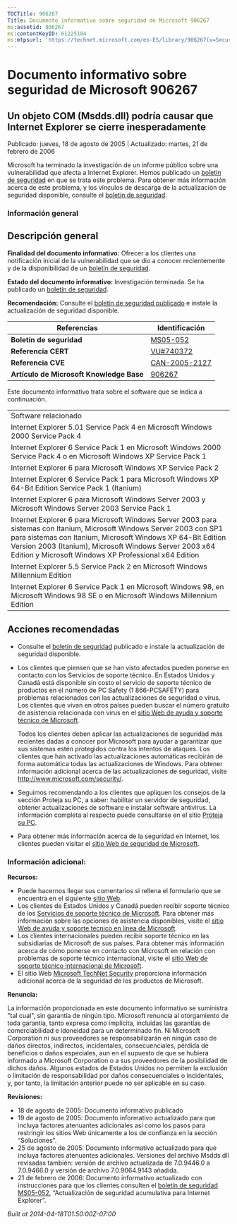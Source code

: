 ```yaml
---
TOCTitle: 906267
Title: Documento informativo sobre seguridad de Microsoft 906267
ms:assetid: 906267
ms:contentKeyID: 61225184
ms:mtpsurl: 'https://technet.microsoft.com/es-ES/library/906267(v=Security.10)'
---
```


Documento informativo sobre seguridad de Microsoft 906267
=========================================================

Un objeto COM (Msdds.dll) podría causar que Internet Explorer se cierre inesperadamente
---------------------------------------------------------------------------------------

Publicado: jueves, 18 de agosto de 2005 | Actualizado: martes, 21 de febrero de 2006

Microsoft ha terminado la investigación de un informe público sobre una vulnerabilidad que afecta a Internet Explorer. Hemos publicado un [boletín de seguridad](http://www.microsoft.com/spain/technet/seguridad/boletines/ms05-052-it.mspx) en que se trata este problema. Para obtener más información acerca de este problema, y los vínculos de descarga de la actualización de seguridad disponible, consulte el [boletín de seguridad](http://www.microsoft.com/spain/technet/seguridad/boletines/ms05-052-it.mspx).

### Información general

Descripción general
-------------------

**Finalidad del documento informativo:** Ofrecer a los clientes una notificación inicial de la vulnerabilidad que se dio a conocer recientemente y de la disponibilidad de un [boletín de seguridad](http://www.microsoft.com/spain/technet/seguridad/boletines/ms05-052-it.mspx).

**Estado del documento informativo:** Investigación terminada. Se ha publicado un [boletín de seguridad](http://www.microsoft.com/spain/technet/seguridad/boletines/ms05-052-it.mspx).

**Recomendación:** Consulte el [boletín de seguridad publicado](http://www.microsoft.com/spain/technet/seguridad/boletines/ms05-052-it.mspx) e instale la actualización de seguridad disponible.

| Referencias                              | Identificación                                                                          |
|------------------------------------------|-----------------------------------------------------------------------------------------|
| **Boletín de seguridad**                 | [MS05-052](http://www.microsoft.com/spain/technet/seguridad/boletines/ms05-052-it.mspx) |
| **Referencia CERT**                      | [VU\#740372](http://www.kb.cert.org/vuls/id/740372)                                     |
| **Referencia CVE**                       | [CAN-2005-2127](http://www.cve.mitre.org/cgi-bin/cvename.cgi?name=can-2005-2127)        |
| **Artículo de Microsoft Knowledge Base** | [906267](http://support.microsoft.com/kb/906267)                                        |

Este documento informativo trata sobre el software que se indica a continuación.

|                                                                                                                                                                                                                                                                                                          |
|----------------------------------------------------------------------------------------------------------------------------------------------------------------------------------------------------------------------------------------------------------------------------------------------------------|
| Software relacionado                                                                                                                                                                                                                                                                                     |
| Internet Explorer 5.01 Service Pack 4 en Microsoft Windows 2000 Service Pack 4                                                                                                                                                                                                                           |
| Internet Explorer 6 Service Pack 1 en Microsoft Windows 2000 Service Pack 4 o en Microsoft Windows XP Service Pack 1                                                                                                                                                                                     |
| Internet Explorer 6 para Microsoft Windows XP Service Pack 2                                                                                                                                                                                                                                             |
| Internet Explorer 6 Service Pack 1 para Microsoft Windows XP 64-Bit Edition Service Pack 1 (Itanium)                                                                                                                                                                                                     |
| Internet Explorer 6 para Microsoft Windows Server 2003 y Microsoft Windows Server 2003 Service Pack 1                                                                                                                                                                                                    |
| Internet Explorer 6 para Microsoft Windows Server 2003 para sistemas con Itanium, Microsoft Windows Server 2003 con SP1 para sistemas con Itanium, Microsoft Windows XP 64-Bit Edition Version 2003 (Itanium), Microsoft Windows Server 2003 x64 Edition y Microsoft Windows XP Professional x64 Edition |
| Internet Explorer 5.5 Service Pack 2 en Microsoft Windows Millennium Edition                                                                                                                                                                                                                             |
| Internet Explorer 6 Service Pack 1 en Microsoft Windows 98, en Microsoft Windows 98 SE o en Microsoft Windows Millennium Edition                                                                                                                                                                         |

Acciones recomendadas
---------------------

-   Consulte el [boletín de seguridad](http://www.microsoft.com/spain/technet/seguridad/boletines/ms05-052-it.mspx) publicado e instale la actualización de seguridad disponible.
-   Los clientes que piensen que se han visto afectados pueden ponerse en contacto con los Servicios de soporte técnico. En Estados Unidos y Canadá está disponible sin costo el servicio de soporte técnico de productos en el número de PC Safety (1 866-PCSAFETY) para problemas relacionados con las actualizaciones de seguridad o virus. Los clientes que vivan en otros países pueden buscar el número gratuito de asistencia relacionada con virus en el [sitio Web de ayuda y soporte técnico de Microsoft](http://support.microsoft.com/security/).

    Todos los clientes deben aplicar las actualizaciones de seguridad más recientes dadas a conocer por Microsoft para ayudar a garantizar que sus sistemas estén protegidos contra los intentos de ataques. Los clientes que han activado las actualizaciones automáticas recibirán de forma automática todas las actualizaciones de Windows. Para obtener información adicional acerca de las actualizaciones de seguridad, visite <http://www.microsoft.com/security/>.
-   Seguimos recomendando a los clientes que apliquen los consejos de la sección Proteja su PC, a saber: habilitar un servidor de seguridad, obtener actualizaciones de software e instalar software antivirus. La información completa al respecto puede consultarse en el sitio [Proteja su PC](http://www.microsoft.com/protect).
-   Para obtener más información acerca de la seguridad en Internet, los clientes pueden visitar el [sitio Web de seguridad de Microsoft](http://www.microsoft.com/security).

### Información adicional:

**Recursos:**

-   Puede hacernos llegar sus comentarios si rellena el formulario que se encuentra en el siguiente [sitio Web](https://support.microsoft.com/common/survey.aspx?scid=sw;en;1257&amp;showpage=1&amp;ws=technet&amp;sd=tech).
-   Los clientes de Estados Unidos y Canadá pueden recibir soporte técnico de los [Servicios de soporte técnico de Microsoft](http://go.microsoft.com/fwlink/?linkid=21131). Para obtener más información sobre las opciones de asistencia disponibles, visite el [sitio Web de ayuda y soporte técnico en línea de Microsoft](http://support.microsoft.com/).
-   Los clientes internacionales pueden recibir soporte técnico en las subsidiarias de Microsoft de sus países. Para obtener más información acerca de cómo ponerse en contacto con Microsoft en relación con problemas de soporte técnico internacional, visite el [sitio Web de soporte técnico internacional de Microsoft](http://go.microsoft.com/fwlink/?linkid=21155).
-   El sitio Web [Microsoft TechNet Security](http://go.microsoft.com/fwlink/?linkid=21132) proporciona información adicional acerca de la seguridad de los productos de Microsoft.

**Renuncia:**

La información proporcionada en este documento informativo se suministra "tal cual", sin garantía de ningún tipo. Microsoft renuncia al otorgamiento de toda garantía, tanto expresa como implícita, incluidas las garantías de comerciabilidad e idoneidad para un determinado fin. Ni Microsoft Corporation ni sus proveedores se responsabilizarán en ningún caso de daños directos, indirectos, incidentales, consecuenciales, pérdida de beneficios o daños especiales, aun en el supuesto de que se hubiera informado a Microsoft Corporation o a sus proveedores de la posibilidad de dichos daños. Algunos estados de Estados Unidos no permiten la exclusión o limitación de responsabilidad por daños consecuenciales o incidentales, y, por tanto, la limitación anterior puede no ser aplicable en su caso.

**Revisiones:**

-   18 de agosto de 2005: Documento informativo publicado
-   19 de agosto de 2005: Documento informativo actualizado para que incluya factores atenuantes adicionales así como los pasos para restringir los sitios Web únicamente a los de confianza en la sección “Soluciones”.
-   25 de agosto de 2005: Documento informativo actualizado para que incluya factores atenuantes adicionales. Versiones del archivo Msdds.dll revisadas también: versión de archivo actualizada de 7.0.9446.0 a 7.0.9466.0 y versión de archivo 7.0.9064.9143 añadida.
-   21 de febrero de 2006: Documento informativo actualizado con instrucciones para que los clientes consulten el [boletín de seguridad MS05-052](http://www.microsoft.com/spain/technet/seguridad/boletines/ms05-052-it.mspx), “Actualización de seguridad acumulativa para Internet Explorer”.

*Built at 2014-04-18T01:50:00Z-07:00*